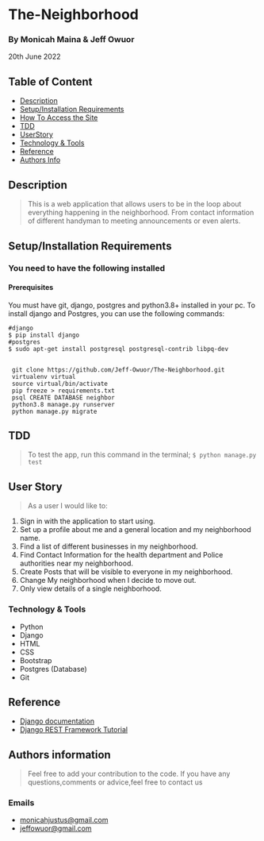 # The-Neighborhood

### By Monicah Maina & Jeff Owuor

<p> 20th June 2022 </p>

## Table of Content

+ [Description](#description)
+ [Setup/Installation Requirements](setup&installationrequirements)
+ [How To Access the Site](#howtoaccessthesite)
+ [TDD](#tdd)
+ [UserStory](#userstory)
+ [Technology & Tools](#technology&tools)
+ [Reference](#reference)
+ [Authors Info](#authors-info)

## Description

> This is a web application that allows users to be in the loop about everything happening in the neighborhood. From contact information of different handyman to meeting announcements or even alerts.

## Setup/Installation Requirements

### You need to have the following installed

#### Prerequisites

You must have git, django, postgres and python3.8+ installed in your pc.
To install django and Postgres, you can use the following commands:

```
#django
$ pip install django
#postgres
$ sudo apt-get install postgresql postgresql-contrib libpq-dev
```

```
 
 git clone https://github.com/Jeff-Owuor/The-Neighborhood.git
 virtualenv virtual
 source virtual/bin/activate
 pip freeze > requirements.txt
 psql CREATE DATABASE neighbor
 python3.8 manage.py runserver
 python manage.py migrate

```

## TDD

> To test the app, run this command in the terminal;
`$ python manage.py test`

## User Story

> As a user I would like to:

1. Sign in with the application to start using.
2. Set up a profile about me and a general location and my neighborhood name.
3. Find a list of different businesses in my neighborhood.
4. Find Contact Information for the health department and Police authorities near my neighborhood.
5. Create Posts that will be visible to everyone in my neighborhood.
6. Change My neighborhood when I decide to move out.
7. Only view details of a single neighborhood.

### Technology & Tools

* Python
* Django 
* HTML
* CSS
* Bootstrap
* Postgres (Database)
* Git

## Reference

* [Django documentation](https://docs.djangoproject.com/en/4.0/)
* [ Django REST Framework Tutorial](https://learndjango.com/tutorials/official-django-rest-framework-tutorial-beginners)

## Authors information

> Feel free to add your contribution to the code.
> If you have any questions,comments or advice,feel free to contact us

### Emails

* monicahjustus@gmail.com
* jeffowuor@gmail.com
